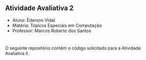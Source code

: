 ## Atividade Avaliativa 2

* Aluno: Éderson Vidal
* Matéria: Tópicos Especiais em Computação
* Professor: Marcos Roberto dos Santos
#
O seguinte repositório contém o código solicitado para a Atividade Avaliativa II.
